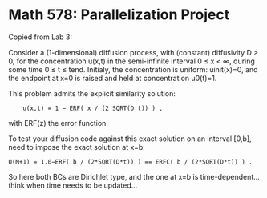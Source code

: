 # Math 578: Parallelization Project

Copied from Lab 3:

Consider a (1-dimensional) diffusion process, with (constant) diffusivity D > 0, for the concentration u(x,t) in the semi-infinite interval 0 ≤ x < ∞, during some time  0 ≤ t ≤ tend. Initialy, the concentration is uniform: uinit(x)=0, and the endpoint at x=0 is raised and held at concentration u0(t)=1. 

This problem admits the explicit similarity solution:

		u(x,t) = 1 − ERF( x / (2 SQRT(D t)) ) ,

with ERF(z) the error function.  

To test your diffusion code against this exact solution on an interval [0,b], 
need to impose the exact solution at x=b:

	U(M+1) = 1.0−ERF( b / (2*SQRT(D*t)) ) == ERFC( b / (2*SQRT(D*t)) ) .

So here both BCs are Dirichlet type, and the one at x=b is time-dependent...
think when time needs to be updated...
